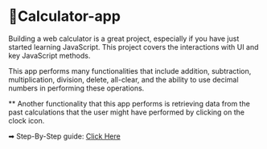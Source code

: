# 🧮Calculator-app

Building a web calculator is a great project, especially if you have just started learning JavaScript.
This project covers the interactions with UI and key JavaScript methods.

This app performs many functionalities that include addition, subtraction, multiplication, division, delete, all-clear, and 
the ability to use decimal numbers in performing these operations.

** Another functionality that this app performs is retrieving data from the past calculations that the user might have performed 
by clicking on the clock icon.

➡ Step-By-Step guide:  <a href="https://www.section.io/engineering-education/building-a-calculator-a-javascript-project-for-beginners/">Click Here</a>
